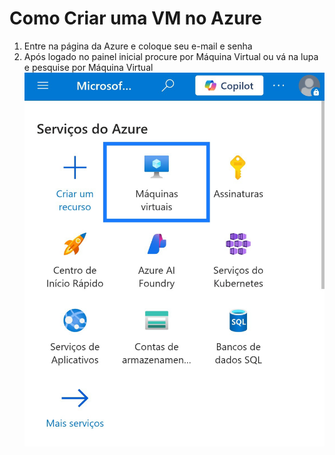 # **Como Criar uma VM no Azure**

1. Entre na página da Azure e coloque seu e-mail e senha
2. Após logado no painel inicial procure por Máquina Virtual ou vá na lupa e pesquise por Máquina Virtual
![Pagina inicial](images/Vm1)

